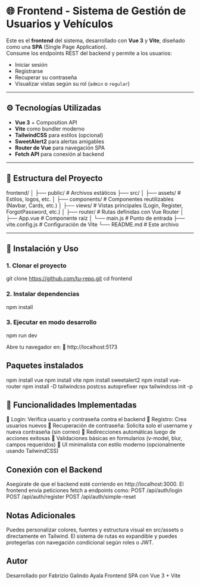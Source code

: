 # 🌐 Frontend - Sistema de Gestión de Usuarios y Vehículos

Este es el **frontend** del sistema, desarrollado con **Vue 3** y **Vite**, diseñado como una **SPA** (Single Page Application).  
Consume los endpoints REST del backend y permite a los usuarios:

- Iniciar sesión
- Registrarse
- Recuperar su contraseña
- Visualizar vistas según su rol (`admin` o `regular`)

---

## ⚙️ Tecnologías Utilizadas

- **Vue 3** + Composition API
- **Vite** como bundler moderno
- **TailwindCSS** para estilos (opcional)
- **SweetAlert2** para alertas amigables
- **Router de Vue** para navegación SPA
- **Fetch API** para conexión al backend

---

## 📁 Estructura del Proyecto
frontend/
│
├── public/ # Archivos estáticos
├── src/
│ ├── assets/ # Estilos, logos, etc.
│ ├── components/ # Componentes reutilizables (Navbar, Cards, etc.)
│ ├── views/ # Vistas principales (Login, Register, ForgotPassword, etc.)
│ ├── router/ # Rutas definidas con Vue Router
│ ├── App.vue # Componente raíz
│ └── main.js # Punto de entrada
├── vite.config.js # Configuración de Vite
└── README.md # Este archivo

---

## 🚀 Instalación y Uso

### 1. Clonar el proyecto
git clone https://github.com/tu-repo.git
cd frontend

### 2. Instalar dependencias
npm install

### 3. Ejecutar en modo desarrollo
npm run dev

Abre tu navegador en:
📍 http://localhost:5173

## Paquetes instalados
npm install vue
npm install vite
npm install sweetalert2
npm install vue-router
npm install -D tailwindcss postcss autoprefixer
npx tailwindcss init -p

## 🔐 Funcionalidades Implementadas

🔐 Login: Verifica usuario y contraseña contra el backend
📝 Registro: Crea usuarios nuevos
🔁 Recuperación de contraseña: Solicita solo el username y nueva contraseña (sin correo)
🔄 Redirecciones automáticas luego de acciones exitosas
🧠 Validaciones básicas en formularios (v-model, blur, campos requeridos)
🎨 UI minimalista con estilo moderno (opcionalmente usando TailwindCSS)

## Conexión con el Backend
Asegúrate de que el backend esté corriendo en http://localhost:3000.
El frontend envía peticiones fetch a endpoints como:
POST /api/auth/login
POST /api/auth/register
POST /api/auth/simple-reset

## Notas Adicionales
Puedes personalizar colores, fuentes y estructura visual en src/assets o directamente en Tailwind.
El sistema de rutas es expandible y puedes protegerlas con navegación condicional según roles o JWT.

## Autor
Desarrollado por Fabrizio Galindo Ayala
Frontend SPA con Vue 3 + Vite